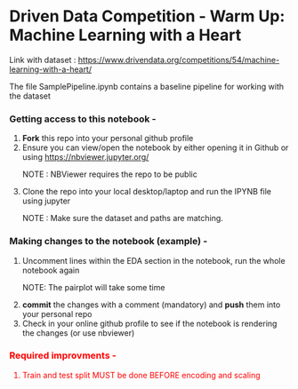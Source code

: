 # Driven Data Competition - Warm Up: Machine Learning with a Heart

Link with dataset : https://www.drivendata.org/competitions/54/machine-learning-with-a-heart/

The file SamplePipeline.ipynb contains a baseline pipeline for working with the dataset

### Getting access to this notebook -

1. <b>Fork</b> this repo into your personal github profile
1. Ensure you can view/open the notebook by either opening it in Github or using https://nbviewer.jupyter.org/
    <p>NOTE : NBViewer requires the repo to be public</p>
1. Clone the repo into your local desktop/laptop and run the IPYNB file using jupyter
    <p>NOTE : Make sure the dataset and paths are matching.</p>
    

### Making changes to the notebook (example) - 

1. Uncomment lines within the EDA section in the notebook, run the whole notebook again
    <p>NOTE: The pairplot will take some time</p>
1. <b>commit</b> the changes with a comment (mandatory) and <b>push</b> them into your personal repo
1. Check in your online github profile to see if the notebook is rendering the changes (or use nbviewer)


### <font color='red'> Required improvments - 
1. Train and test split MUST be done BEFORE encoding and scaling
